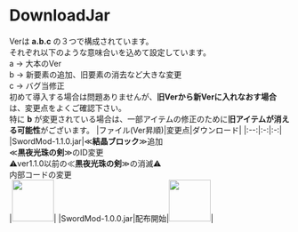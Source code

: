 # DownloadJar
Verは **a.b.c** の３つで構成されています。<br>
それぞれ以下のような意味合いを込めて設定しています。<br>
a -> 大本のVer<br>
b -> 新要素の追加、旧要素の消去など大きな変更<br>
c -> バグ当修正<br>
初めて導入する場合は問題ありませんが、**旧Verから新Verに入れなおす場合**は、変更点をよくご確認下さい。<br>
特に **b** が変更されている場合は、一部アイテムの修正のために**旧アイテムが消える可能性**がございます。
|ファイル(Ver昇順)|変更点|ダウンロード|
|:--:|:-:|:-:|
|SwordMod-1.1.0.jar|≪**結晶ブロック**≫追加<br>≪**黒夜光珠の剣**≫のID変更<br>⚠ver1.1.0以前の≪**黒夜光珠の剣**≫の消滅⚠<br>内部コードの変更<br>|[<img src="http://dollsent.jp/wp-content/uploads/2010/11/botton.png" width=75>](https://github.com/Sakuraga200323/-Mod-/raw/main/Mods/1.12.2/SwordMod/SwordMod-1.1.0.jar)|
|SwordMod-1.0.0.jar|配布開始|[<img src="http://dollsent.jp/wp-content/uploads/2010/11/botton.png" width=75>](https://github.com/Sakuraga200323/-Mod-/raw/main/Mods/1.12.2/SwordMod/SwordMod-1.0.0.jar)|
